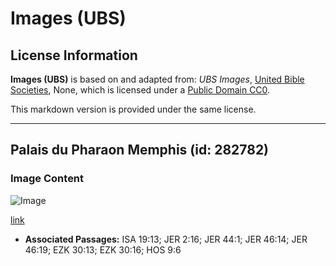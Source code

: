 # Images (UBS)

## License Information

**Images (UBS)** is based on and adapted from: _UBS Images_, [United Bible Societies](https://unitedbiblesocieties.org/), None, which is licensed under a [Public Domain CC0](https://creativecommons.org/public-domain/cc0/).

This markdown version is provided under the same license.



--------------------------------

## Palais du Pharaon Memphis (id: 282782)

### Image Content

![Image](https://cdn.aquifer.bible/aquifer-content/resources/Media/WEB-0711_pharaoh_palace_memphis.jpg)

[link](https://cdn.aquifer.bible/aquifer-content/resources/Media/WEB-0711_pharaoh_palace_memphis.jpg)

* **Associated Passages:** ISA 19:13; JER 2:16; JER 44:1; JER 46:14; JER 46:19; EZK 30:13; EZK 30:16; HOS 9:6

